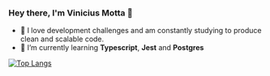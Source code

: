 ### Hey there, I'm Vinicius Motta 👋

- :rocket: I love development challenges and am constantly studying to produce clean and scalable code.
- :telescope: I’m currently learning **Typescript**, **Jest** and **Postgres**

[![Top Langs](https://github-readme-stats.vercel.app/api/top-langs/?username=vmotta8&layout=compact)](https://github.com/anuraghazra/github-readme-stats)
